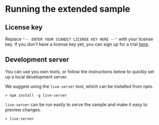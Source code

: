 # Running the extended sample

## License key
Replace `"-- ENTER YOUR SCANDIT LICENSE KEY HERE --"` with your license key. If you don't have a license key yet,
you can sign up for a trial [here](https://ssl.scandit.com/customers/new?p=test&source=websdk).

## Development server
You can use you own tools, or follow the instructions below to quickly set up a local development server.

We suggest using the `live-server` tool, which can be installed from npm.

```
> npm install -g live-server
```

`live-server` can be run easily to serve the sample and make it easy to preview changes.

```
> live-server
```

